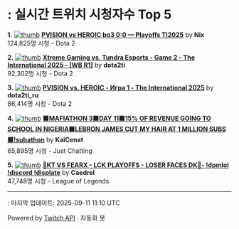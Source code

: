 # : 실시간 트위치 시청자수 Top 5

**1.** [![thumb](https://static-cdn.jtvnw.net/previews-ttv/live_user_nix-320x180.jpg)](https://twitch.tv/Nix)
**[PVISION vs HEROIC bo3 0:0 — Playoffs TI2025](https://twitch.tv/Nix)** by **Nix**<br>124,825명 시청  - Dota 2

**2.** [![thumb](https://static-cdn.jtvnw.net/previews-ttv/live_user_dota2ti-320x180.jpg)](https://twitch.tv/dota2ti)
**[Xtreme Gaming vs. Tundra Esports - Game 2 - The International 2025 - [WB R1]](https://twitch.tv/dota2ti)** by **dota2ti**<br>92,302명 시청  - Dota 2

**3.** [![thumb](https://static-cdn.jtvnw.net/previews-ttv/live_user_dota2ti_ru-320x180.jpg)](https://twitch.tv/dota2ti_ru)
**[PVISION vs. HEROIC - Игра 1 - The International 2025](https://twitch.tv/dota2ti_ru)** by **dota2ti_ru**<br>86,414명 시청  - Dota 2

**4.** [![thumb](https://static-cdn.jtvnw.net/previews-ttv/live_user_kaicenat-320x180.jpg)](https://twitch.tv/KaiCenat)
**[🟦MAFIATHON 3🟦DAY 11🟦15% OF REVENUE GOING TO SCHOOL IN NIGERIA🟦LEBRON JAMES CUT MY HAIR AT 1 MILLION SUBS🟦!subathon](https://twitch.tv/KaiCenat)** by **KaiCenat**<br>65,895명 시청  - Just Chatting

**5.** [![thumb](https://static-cdn.jtvnw.net/previews-ttv/live_user_caedrel-320x180.jpg)](https://twitch.tv/Caedrel)
**[🔴KT VS FEARX - LCK PLAYOFFS - LOSER FACES DK🔴-  !dpmlol !discord !displate](https://twitch.tv/Caedrel)** by **Caedrel**<br>47,748명 시청  - League of Legends


---
: 마지막 업데이트: 2025-09-11 11:10 UTC

Powered by [Twitch API](https://dev.twitch.tv/docs/api/reference) · 자동화 봇